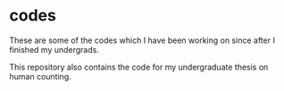 # codes
These are some of the codes which I have been working on since after I finished my undergrads.


This repository also contains the code for my undergraduate thesis on human counting.
